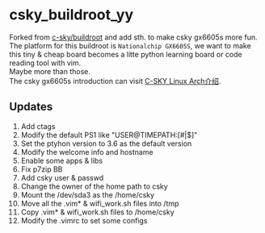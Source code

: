 # csky_buildroot_yy
Forked from [c-sky/buildroot](https://github.com/c-sky/buildroot) and add sth. to make csky gx6605s more fun.  
The platform for this buildroot is  ```Nationalchip GX6605S```, we want to make this tiny & cheap board becomes a litte python learning board or code reading tool with vim.  
Maybe more than those.  
The csky gx6605s introduction can visit [C-SKY Linux Arch介绍](https://c-sky.github.io/).

## Updates
1. Add ctags   
2. Modify the default PS1 like "USER@TIMEPATH:[#|$]"  
3. Set the ptyhon version to 3.6 as the default version  
4. Modify the welcome info and hostname  
5. Enable some apps & libs  
6. Fix p7zip BB  
7. Add csky user & passwd  
8. Change the owner of the home path to csky  
9. Mount the /dev/sda3 as the /home/csky  
10. Move all the .vim* & wifi_work.sh files into /tmp  
11. Copy .vim* & wifi_work.sh files to /home/csky  
12. Modify the .vimrc to set some configs
